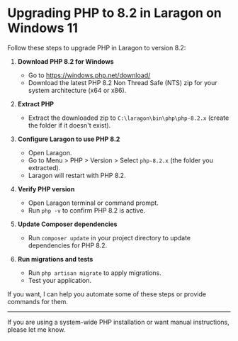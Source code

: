 # Upgrading PHP to 8.2 in Laragon on Windows 11

Follow these steps to upgrade PHP in Laragon to version 8.2:

1. **Download PHP 8.2 for Windows**
   - Go to https://windows.php.net/download/
   - Download the latest PHP 8.2 Non Thread Safe (NTS) zip for your system architecture (x64 or x86).

2. **Extract PHP**
   - Extract the downloaded zip to `C:\laragon\bin\php\php-8.2.x` (create the folder if it doesn't exist).

3. **Configure Laragon to use PHP 8.2**
   - Open Laragon.
   - Go to Menu > PHP > Version > Select `php-8.2.x` (the folder you extracted).
   - Laragon will restart with PHP 8.2.

4. **Verify PHP version**
   - Open Laragon terminal or command prompt.
   - Run `php -v` to confirm PHP 8.2 is active.

5. **Update Composer dependencies**
   - Run `composer update` in your project directory to update dependencies for PHP 8.2.

6. **Run migrations and tests**
   - Run `php artisan migrate` to apply migrations.
   - Test your application.

If you want, I can help you automate some of these steps or provide commands for them.

---

If you are using a system-wide PHP installation or want manual instructions, please let me know.
